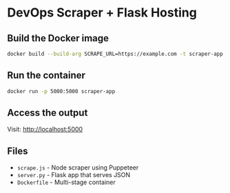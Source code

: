# DevOps Scraper + Flask Hosting

## Build the Docker image
```bash
docker build --build-arg SCRAPE_URL=https://example.com -t scraper-app .
```

## Run the container
```bash
docker run -p 5000:5000 scraper-app
```

## Access the output
Visit: [http://localhost:5000](http://16.170.242.165:5000)

## Files
- `scrape.js` - Node scraper using Puppeteer
- `server.py` - Flask app that serves JSON
- `Dockerfile` - Multi-stage container
